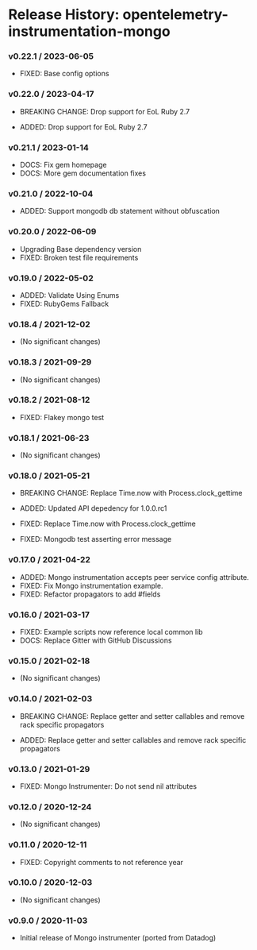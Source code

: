 # Release History: opentelemetry-instrumentation-mongo

### v0.22.1 / 2023-06-05

* FIXED: Base config options 

### v0.22.0 / 2023-04-17

* BREAKING CHANGE: Drop support for EoL Ruby 2.7 

* ADDED: Drop support for EoL Ruby 2.7 

### v0.21.1 / 2023-01-14

* DOCS: Fix gem homepage 
* DOCS: More gem documentation fixes 

### v0.21.0 / 2022-10-04

* ADDED: Support mongodb db statement without obfuscation 

### v0.20.0 / 2022-06-09

* Upgrading Base dependency version
* FIXED: Broken test file requirements 

### v0.19.0 / 2022-05-02

* ADDED: Validate Using Enums 
* FIXED: RubyGems Fallback 

### v0.18.4 / 2021-12-02

* (No significant changes)

### v0.18.3 / 2021-09-29

* (No significant changes)

### v0.18.2 / 2021-08-12

* FIXED: Flakey mongo test 

### v0.18.1 / 2021-06-23

* (No significant changes)

### v0.18.0 / 2021-05-21

* BREAKING CHANGE: Replace Time.now with Process.clock_gettime

* ADDED: Updated API depedency for 1.0.0.rc1
* FIXED: Replace Time.now with Process.clock_gettime
* FIXED: Mongodb test asserting error message

### v0.17.0 / 2021-04-22

* ADDED: Mongo instrumentation accepts peer service config attribute.
* FIXED: Fix Mongo instrumentation example.
* FIXED: Refactor propagators to add #fields

### v0.16.0 / 2021-03-17

* FIXED: Example scripts now reference local common lib
* DOCS: Replace Gitter with GitHub Discussions

### v0.15.0 / 2021-02-18

* (No significant changes)

### v0.14.0 / 2021-02-03

* BREAKING CHANGE: Replace getter and setter callables and remove rack specific propagators

* ADDED: Replace getter and setter callables and remove rack specific propagators

### v0.13.0 / 2021-01-29

* FIXED: Mongo Instrumenter: Do not send nil attributes

### v0.12.0 / 2020-12-24

* (No significant changes)

### v0.11.0 / 2020-12-11

* FIXED: Copyright comments to not reference year

### v0.10.0 / 2020-12-03

* (No significant changes)

### v0.9.0 / 2020-11-03

* Initial release of Mongo instrumenter (ported from Datadog)
